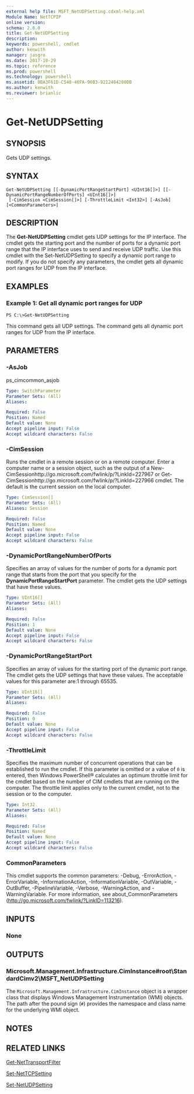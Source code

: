 ```yaml
---
external help file: MSFT_NetUDPSetting.cdxml-help.xml
Module Name: NetTCPIP
online version: 
schema: 2.0.0
title: Get-NetUDPSetting
description: 
keywords: powershell, cmdlet
author: kenwith
manager: jasgro
ms.date: 2017-10-29
ms.topic: reference
ms.prod: powershell
ms.technology: powershell
ms.assetid: 8BA3F61D-C548-46FA-9083-92124842800B
ms.author: kenwith
ms.reviewer: brianlic
---
```


# Get-NetUDPSetting

## SYNOPSIS
Gets UDP settings.

## SYNTAX

```
Get-NetUDPSetting [[-DynamicPortRangeStartPort] <UInt16[]>] [[-DynamicPortRangeNumberOfPorts] <UInt16[]>]
 [-CimSession <CimSession[]>] [-ThrottleLimit <Int32>] [-AsJob] [<CommonParameters>]
```

## DESCRIPTION
The **Get-NetUDPSetting** cmdlet gets UDP settings for the IP interface.
The cmdlet gets the starting port and the number of ports for a dynamic port range that the IP interface uses to send and receive UDP traffic.
Use this cmdlet with the Set-NetUDPSetting to specify a dynamic port range to modify.
If you do not specify any parameters, the cmdlet gets all dynamic port ranges for UDP from the IP interface.

## EXAMPLES

### Example 1: Get all dynamic port ranges for UDP
```
PS C:\>Get-NetUDPSetting
```

This command gets all UDP settings.
The command gets all dynamic port ranges for UDP from the IP interface.

## PARAMETERS

### -AsJob
ps_cimcommon_asjob

```yaml
Type: SwitchParameter
Parameter Sets: (All)
Aliases: 

Required: False
Position: Named
Default value: None
Accept pipeline input: False
Accept wildcard characters: False
```

### -CimSession
Runs the cmdlet in a remote session or on a remote computer.
Enter a computer name or a session object, such as the output of a New-CimSessionhttp://go.microsoft.com/fwlink/p/?LinkId=227967 or Get-CimSessionhttp://go.microsoft.com/fwlink/p/?LinkId=227966 cmdlet.
The default is the current session on the local computer.

```yaml
Type: CimSession[]
Parameter Sets: (All)
Aliases: Session

Required: False
Position: Named
Default value: None
Accept pipeline input: False
Accept wildcard characters: False
```

### -DynamicPortRangeNumberOfPorts
Specifies an array of values for the number of ports for a dynamic port range that starts from the port that you specify for the **DynamicPortRangeStartPort** parameter.
The cmdlet gets the UDP settings that have these values.

```yaml
Type: UInt16[]
Parameter Sets: (All)
Aliases: 

Required: False
Position: 1
Default value: None
Accept pipeline input: False
Accept wildcard characters: False
```

### -DynamicPortRangeStartPort
Specifies an array of values for the starting port of the dynamic port range.
The cmdlet gets the UDP settings that have these values.
The acceptable values for this parameter are:1 through 65535.

```yaml
Type: UInt16[]
Parameter Sets: (All)
Aliases: 

Required: False
Position: 0
Default value: None
Accept pipeline input: False
Accept wildcard characters: False
```

### -ThrottleLimit
Specifies the maximum number of concurrent operations that can be established to run the cmdlet.
If this parameter is omitted or a value of `0` is entered, then Windows PowerShell® calculates an optimum throttle limit for the cmdlet based on the number of CIM cmdlets that are running on the computer.
The throttle limit applies only to the current cmdlet, not to the session or to the computer.

```yaml
Type: Int32
Parameter Sets: (All)
Aliases: 

Required: False
Position: Named
Default value: None
Accept pipeline input: False
Accept wildcard characters: False
```

### CommonParameters
This cmdlet supports the common parameters: -Debug, -ErrorAction, -ErrorVariable, -InformationAction, -InformationVariable, -OutVariable, -OutBuffer, -PipelineVariable, -Verbose, -WarningAction, and -WarningVariable. For more information, see about_CommonParameters (http://go.microsoft.com/fwlink/?LinkID=113216).

## INPUTS

### None

## OUTPUTS

### Microsoft.Management.Infrastructure.CimInstance#root\StandardCimv2\MSFT_NetUDPSetting
The `Microsoft.Management.Infrastructure.CimInstance` object is a wrapper class that displays Windows Management Instrumentation (WMI) objects.
The path after the pound sign (`#`) provides the namespace and class name for the underlying WMI object.

## NOTES

## RELATED LINKS

[Get-NetTransportFilter](./Get-NetTransportFilter.md)

[Set-NetTCPSetting](./Set-NetTCPSetting.md)

[Set-NetUDPSetting](./Set-NetUDPSetting.md)


